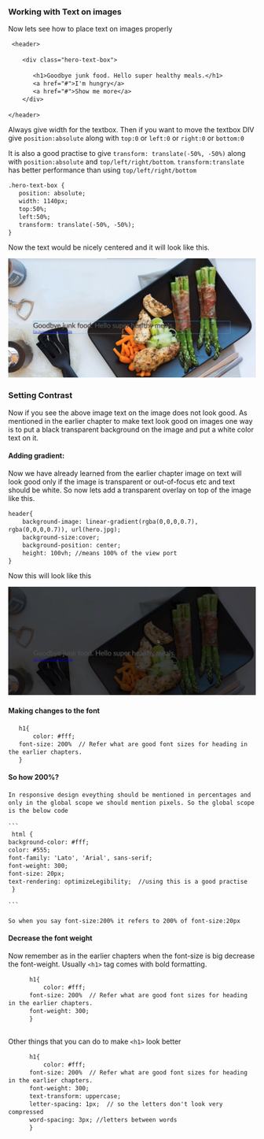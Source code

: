 ### Working with Text on images

Now lets see how to place text on images properly

```
 <header>
	
	<div class="hero-text-box">
       
       <h1>Goodbye junk food. Hello super healthy meals.</h1>
       <a href="#">I'm hungry</a> 
       <a href="#">Show me more</a>
	</div>

</header>
```

Always give width for the textbox. 
Then if you want to move the textbox DIV give ```position:absolute``` along with ```top:0``` or ```left:0``` or ```right:0``` or ```bottom:0```

It is also a good practise to give ```transform: translate(-50%, -50%)``` along with ```position:absolute``` and ```top/left/right/bottom```. ```transform:translate``` has better performance than using ```top/left/right/bottom```

```
.hero-text-box {
   position: absolute;
   width: 1140px;
   top:50%;
   left:50%;
   transform: translate(-50%, -50%);
}

```

Now the text would be nicely centered and it will look like this.

![Image Text](images/text.png "Image Text")

### Setting Contrast 

Now if you see the above image text on the image does not look good. As mentioned in the earlier chapter to make text look good on images one way is to put a black transparent background on the image and put a white color text on it.

 #### Adding gradient:

Now we have already learned from the earlier chapter image on text will look good only if the image is transparent or out-of-focus etc and text should be white. So now lets add a transparent overlay on top of the image like this.

```
header{
	background-image: linear-gradient(rgba(0,0,0,0.7), rgba(0,0,0,0.7)), url(hero.jpg);
	background-size:cover;
	background-position: center;
	height: 100vh; //means 100% of the view port
}
```

Now this will look like this

![Image Cover](images/transparent-image.png "Image Cover")

  #### Making changes to the font
  
   ```
      h1{
          color: #fff;
	  font-size: 200%  // Refer what are good font sizes for heading in the earlier chapters.
      }
   
   ```

   #### So how 200%?
   
    In responsive design eveything should be mentioned in percentages and only in the global scope we should mention pixels. So the global scope is the below code
    
    ```
     html {
 	background-color: #fff;
 	color: #555;
	font-family: 'Lato', 'Arial', sans-serif;
	font-weight: 300;
	font-size: 20px;
	text-rendering: optimizeLegibility;  //using this is a good practise
     }
    
    ```
    
    So when you say font-size:200% it refers to 200% of font-size:20px
    
  #### Decrease the font weight
  
Now remember as in the earlier chapters when the font-size is big decrease the font-weight. Usually ```<h1>``` tag comes with bold formatting.
   
```
      h1{
          color: #fff;
	  font-size: 200%  // Refer what are good font sizes for heading in the earlier chapters.
	  font-weight: 300;
      }
   
```
   
   Other things that you can do to make ```<h1>``` look better
   
```
      h1{
          color: #fff;
	  font-size: 200%  // Refer what are good font sizes for heading in the earlier chapters.
	  font-weight: 300;
	  text-transform: uppercase;
	  letter-spacing: 1px;  // so the letters don't look very compressed
	  word-spacing: 3px; //letters between words
      }
   
``` 
